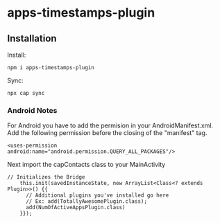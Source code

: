 # apps-timestamps-plugin

## Installation

Install:

```
npm i apps-timestamps-plugin
```

Sync:

```
npx cap sync
```

### Android Notes

For Android you have to add the permision in your AndroidManifest.xml. Add the following permission before the closing of the "manifest" tag.

```
<uses-permission android:name="android.permission.QUERY_ALL_PACKAGES"/>
```

Next import the capContacts class to your MainActivity

```
// Initializes the Bridge
    this.init(savedInstanceState, new ArrayList<Class<? extends Plugin>>() {{
      // Additional plugins you've installed go here
      // Ex: add(TotallyAwesomePlugin.class);
      add(NumOfActiveAppsPlugin.class)
    }});
```
